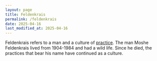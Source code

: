 ```yaml
---
layout: page
title: Feldenkrais
permalink: /feldenkrais
date: 2025-04-16
last_modified_at: 2025-04-16
---
```

Feldenkrais refers to a man and a culture of [practice](/practice).
The man Moshe Feldenkrais lived from 1904-1984 and had a wild life.
Since he died, the practices that bear his name have continued as a culture.